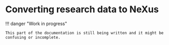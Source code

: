 # Converting research data to NeXus

!!! danger "Work in progress"

    This part of the documentation is still being written and it might be confusing or incomplete.